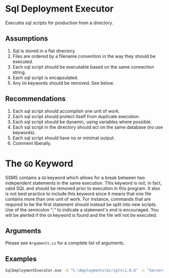 ﻿# Sql Deployment Executor
Executes sql scripts for production from a directory.

## Assumptions
1. Sql is stored in a flat directory.
1. Files are ordered by a filename convention in the way they should be executed.
1. Each sql script should be executable based on the same connection string.
1. Each sql script is encapsulated.
1. Any ```GO``` keywords should be removed. See below.

## Recommendations
1. Each sql script should accomplish one unit of work.
1. Each sql script should protect itself from duplicate execution.
1. Each sql script should be dynamic, using variables where possible.
1. Each sql script in the directory should act on the same database (no use keywords).
1. Each sql script should have no or minimal output.
1. Comment liberally.

# The ```GO``` Keyword
SSMS contains a ```GO``` keyword which allows for a break between two independent statements in the same execution. This keyword is not, in fact, valid SQL and should be removed prior to execution in this program. It also is not best practice to include this keyword since it means that one file contains more than one unit of work. For instance, commands that are required to be the first statement should instead be split into new scripts. Use of the semicolon ";" to indicate a statement's end is encouraged. You will be alerted if the ```GO``` keyword is found and the file will not be executed. 

## Arguments
Please see ```Arguments.cs``` for a complete list of arguments.

## Examples
```bash
SqlDeploymentExecutor.exe -d "C:\Deployments\Scripts\1.0.0" -c "Server=<SERVER>;UID=<UID>;PWD=<PWD>;Initial Catalog=<DATABASE>;" 
```